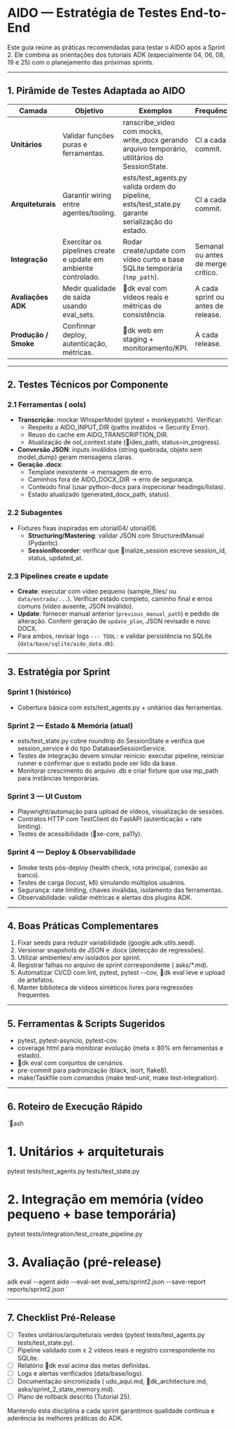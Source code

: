 # AIDO — Estratégia de Testes End-to-End

Este guia reúne as práticas recomendadas para testar o AIDO após a Sprint 2. Ele combina as orientações dos tutoriais ADK (especialmente 04, 06, 08, 19 e 25) com o planejamento das próximas sprints.

---

## 1. Pirâmide de Testes Adaptada ao AIDO
| Camada | Objetivo | Exemplos | Frequência |
| --- | --- | --- | --- |
| **Unitários** | Validar funções puras e ferramentas. | 	ranscribe_video com mocks, write_docx gerando arquivo temporário, utilitários do SessionState. | CI a cada commit. |
| **Arquiteturais** | Garantir wiring entre agentes/tooling. | 	ests/test_agents.py valida ordem do pipeline, 	ests/test_state.py garante serialização do estado. | CI a cada commit. |
| **Integração** | Exercitar os pipelines create e update em ambiente controlado. | Rodar create/update com vídeo curto e base SQLite temporária (`tmp_path`). | Semanal ou antes de merge crítico. |
| **Avaliações ADK** | Medir qualidade de saída usando eval_sets. | dk eval com vídeos reais e métricas de consistência. | A cada sprint ou antes de release. |
| **Produção / Smoke** | Confirmar deploy, autenticação, métricas. | dk web em staging + monitoramento/KPI. | A cada release. |

---

## 2. Testes Técnicos por Componente
### 2.1 Ferramentas (	ools)
- **Transcrição**: mockar WhisperModel (pytest + monkeypatch). Verificar:
  - Respeito a AIDO_INPUT_DIR (paths inválidos → Security Error).
  - Reuso do cache em AIDO_TRANSCRIPTION_DIR.
  - Atualização de 	ool_context.state (ideo_path, status=in_progress).
- **Conversão JSON**: inputs inválidos (string quebrada, objeto sem model_dump) geram mensagens claras.
- **Geração .docx**:
  - Template inexistente → mensagem de erro.
  - Caminhos fora de AIDO_DOCX_DIR → erro de segurança.
  - Conteúdo final (usar python-docx para inspecionar headings/listas).
  - Estado atualizado (generated_docx_path, status).

### 2.2 Subagentes
- Fixtures fixas inspiradas em 	utorial04/	utorial06.
  - **Structuring/Mastering**: validar JSON com StructuredManual (Pydantic).
  - **SessionRecorder**: verificar que inalize_session escreve session_id, status, updated_at.

### 2.3 Pipelines create e update
- **Create**: executar com vídeo pequeno (sample_files/ ou `data/entrada/...`). Verificar estado completo, caminho final e erros comuns (vídeo ausente, JSON inválido).
- **Update**: fornecer manual anterior (`previous_manual_path`) e pedido de alteração. Conferir geração de `update_plan`, JSON revisado e novo DOCX.
- Para ambos, revisar logs `--- TOOL:` e validar persistência no SQLite (`data/base/sqlite/aido_data.db`).

---

## 3. Estratégia por Sprint
### Sprint 1 (histórico)
- Cobertura básica com 	ests/test_agents.py + unitários das ferramentas.

### Sprint 2 — Estado & Memória (atual)
- 	ests/test_state.py cobre roundtrip do SessionState e verifica que session_service é do tipo DatabaseSessionService.
- Testes de integração devem simular reinício: executar pipeline, reiniciar runner e confirmar que o estado pode ser lido da base.
- Monitorar crescimento do arquivo .db e criar fixture que usa 	mp_path para instâncias temporárias.

### Sprint 3 — UI Custom
- Playwright/automação para upload de vídeos, visualização de sessões.
- Contratos HTTP com TestClient do FastAPI (autenticação + rate limiting).
- Testes de acessibilidade (xe-core, pa11y).

### Sprint 4 — Deploy & Observabilidade
- Smoke tests pós-deploy (health check, rota principal, conexão ao banco).
- Testes de carga (locust, k6) simulando múltiplos usuários.
- Segurança: rate limiting, chaves inválidas, isolamento das ferramentas.
- Observabilidade: validar métricas e alertas dos plugins ADK.

---

## 4. Boas Práticas Complementares
1. Fixar seeds para reduzir variabilidade (google.adk.utils.seed).
2. Versionar snapshots de JSON e .docx (detecção de regressões).
3. Utilizar ambientes/.env isolados por sprint.
4. Registrar falhas no arquivo de sprint correspondente (	asks/*.md).
5. Automatizar CI/CD com lint, pytest, pytest --cov, dk eval leve e upload de artefatos.
6. Manter biblioteca de vídeos sintéticos livres para regressões frequentes.

---

## 5. Ferramentas & Scripts Sugeridos
- pytest, pytest-asyncio, pytest-cov.
- coverage html para monitorar evolução (meta ≥ 80% em ferramentas e estado).
- dk eval com conjuntos de cenários.
- pre-commit para padronização (black, isort, flake8).
- make/Taskfile com comandos (make test-unit, make test-integration).

---

## 6. Roteiro de Execução Rápido
`ash
# 1. Unitários + arquiteturais
pytest tests/test_agents.py tests/test_state.py

# 2. Integração em memória (vídeo pequeno + base temporária)
pytest tests/integration/test_create_pipeline.py

# 3. Avaliação (pré-release)
adk eval --agent aido --eval-set eval_sets/sprint2.json --save-report reports/sprint2.json
`

---

## 7. Checklist Pré-Release
- [ ] Testes unitários/arquiteturais verdes (pytest tests/test_agents.py tests/test_state.py).
- [ ] Pipeline validado com ≥ 2 vídeos reais e registro correspondente no SQLite.
- [ ] Relatório dk eval acima das metas definidas.
- [ ] Logs e alertas verificados (data/base/logs).
- [ ] Documentação sincronizada (	udo_aqui.md, dk_architecture.md, 	asks/sprint_2_state_memory.md).
- [ ] Plano de rollback descrito (Tutorial 25).

Mantendo esta disciplina a cada sprint garantimos qualidade contínua e aderência às melhores práticas do ADK.
